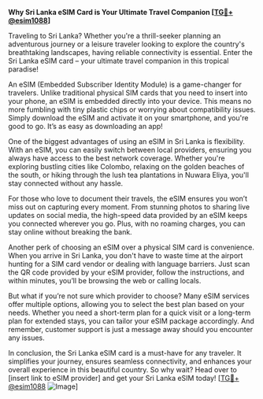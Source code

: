 **Why Sri Lanka eSIM Card is Your Ultimate Travel Companion [[TG💪+ @esim1088](https://t.me/s/esim1088)]**

Traveling to Sri Lanka? Whether you're a thrill-seeker planning an adventurous journey or a leisure traveler looking to explore the country's breathtaking landscapes, having reliable connectivity is essential. Enter the Sri Lanka eSIM card – your ultimate travel companion in this tropical paradise! 

An eSIM (Embedded Subscriber Identity Module) is a game-changer for travelers. Unlike traditional physical SIM cards that you need to insert into your phone, an eSIM is embedded directly into your device. This means no more fumbling with tiny plastic chips or worrying about compatibility issues. Simply download the eSIM and activate it on your smartphone, and you're good to go. It’s as easy as downloading an app!

One of the biggest advantages of using an eSIM in Sri Lanka is flexibility. With an eSIM, you can easily switch between local providers, ensuring you always have access to the best network coverage. Whether you're exploring bustling cities like Colombo, relaxing on the golden beaches of the south, or hiking through the lush tea plantations in Nuwara Eliya, you'll stay connected without any hassle.

For those who love to document their travels, the eSIM ensures you won’t miss out on capturing every moment. From stunning photos to sharing live updates on social media, the high-speed data provided by an eSIM keeps you connected wherever you go. Plus, with no roaming charges, you can stay online without breaking the bank.

Another perk of choosing an eSIM over a physical SIM card is convenience. When you arrive in Sri Lanka, you don't have to waste time at the airport hunting for a SIM card vendor or dealing with language barriers. Just scan the QR code provided by your eSIM provider, follow the instructions, and within minutes, you’ll be browsing the web or calling locals.

But what if you’re not sure which provider to choose? Many eSIM services offer multiple options, allowing you to select the best plan based on your needs. Whether you need a short-term plan for a quick visit or a long-term plan for extended stays, you can tailor your eSIM package accordingly. And remember, customer support is just a message away should you encounter any issues.

In conclusion, the Sri Lanka eSIM card is a must-have for any traveler. It simplifies your journey, ensures seamless connectivity, and enhances your overall experience in this beautiful country. So why wait? Head over to [insert link to eSIM provider] and get your Sri Lanka eSIM today! [[TG💪+ @esim1088](https://t.me/s/esim1088) ![Image](https://i.postimg.cc/Y0z9fWf4/image.png)]
